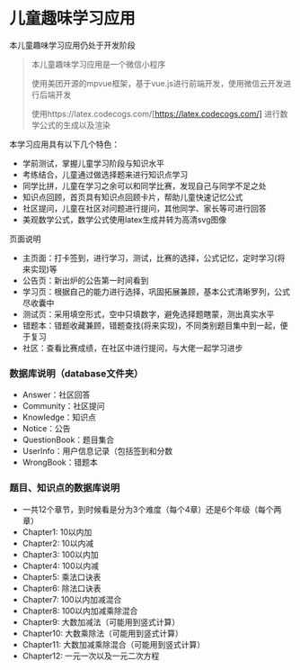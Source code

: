 # 儿童趣味学习应用

本儿童趣味学习应用仍处于开发阶段

> 本儿童趣味学习应用是一个微信小程序
> 
> 使用美团开源的mpvue框架，基于vue.js进行前端开发，使用微信云开发进行后端开发
> 
> 使用https://latex.codecogs.com/[https://latex.codecogs.com/] 进行数学公式的生成以及渲染

本学习应用具有以下几个特色：
- 学前测试，掌握儿童学习阶段与知识水平
- 考练结合，儿童通过做选择题来进行知识点学习
- 同学比拼，儿童在学习之余可以和同学比赛，发现自己与同学不足之处
- 知识点回顾，首页具有知识点回顾卡片，帮助儿童快速记忆公式
- 社区提问，儿童在社区对问题进行提问，其他同学、家长等可进行回答
- 美观数学公式，数学公式使用latex生成并转为高清svg图像

页面说明
- 主页面：打卡签到，进行学习，测试，比赛的选择，公式记忆，定时学习(将来实现)等
- 公告页：新出炉的公告第一时间看到
- 学习页：根据自己的能力进行选择，巩固拓展兼顾，基本公式清晰罗列，公式尽收囊中
- 测试页：采用填空形式，空中只填数字，避免选择题瞎蒙，测出真实水平
- 错题本：错题收藏兼顾，错题查找(将来实现)，不同类别题目集中到一起，便于复习
- 社区：查看比赛成绩，在社区中进行提问，与大佬一起学习进步

### 数据库说明（database文件夹）
* Answer：社区回答
* Community：社区提问
* Knowledge：知识点
* Notice：公告
* QuestionBook：题目集合
* UserInfo：用户信息记录（包括签到和分数
* WrongBook：错题本

### 题目、知识点的数据库说明
* 一共12个章节，到时候看是分为3个难度（每个4章）还是6个年级（每个两章）
* Chapter1: 10以内加
* Chapter2: 10以内减
* Chapter3: 100以内加
* Chapter4: 100以内减
* Chapter5: 乘法口诀表
* Chapter6: 除法口诀表
* Chapter7: 100以内加减混合
* Chapter8: 100以内加减乘除混合
* Chapter9: 大数加减法（可能用到竖式计算）
* Chapter10: 大数乘除法（可能用到竖式计算）
* Chapter11: 大数加减乘除混合（可能用到竖式计算）
* Chapter12: 一元一次以及一元二次方程
